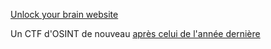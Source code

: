 [Unlock your brain website](https://www.unlockyourbrain.bzh/#CTF)

Un CTF d'OSINT de nouveau [après celui de l'année dernière](https://github.com/diateam/UYBHYS2020-OSINT-CTF)

